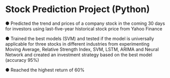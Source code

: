 # Stock Prediction Project (Python)
●	Predicted the trend and prices of a company stock in the coming 30 days for investors using last-five-year historical stock price from Yahoo Finance

●	Trained the best models (SVM) and tested if the model is universally applicable for three stocks in different industries from experimenting Moving Average, Relative Strength Index, SVM, LSTM, ARIMA and Neural Network and created an investment strategy based on the best model (accuracy 95%)

●	Reached the highest return of 60%
